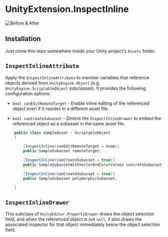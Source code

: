 # UnityExtension.InspectInline

![Before & After](Before-After.png)

## Installation

Just clone this repo somewhere inside your Unity project's `Assets` folder.

## `InspectInlineAttribute`

Apply the `InspectInlineAttribute` to member variables that reference objects derived from `UnityEngine.Object` (e.g. `UnityEngine.ScriptableObject` subclasses).  It provides the following configuration options:

* `bool canEditRemoteTarget` - Enable inline editing of the referenced object even if it resides in a different asset file.

* `bool canCreateSubasset` - Directs the `InspectInlineDrawer` to embed the referenced object as a subasset in the same asset file.

```cs
    public class SampleAsset : ScriptableObject
    {

        [InspectInline(canEditRemoteTarget = true)]
        public SampleSubasset remoteTarget;

        [InspectInline(canCreateSubasset = true)]
        public SampleSubassetWithVectorAndColorValues concreteSubasset;

        [InspectInline(canCreateSubasset = true)]
        public SampleSubasset polymorphicSubasset;

    }
```

## `InspectInlineDrawer`

This subclass of `UnityEditor.PropertyDrawer` draws the object selection field, and when the referenced object is not `null`, it also draws the associated inspector for that object immediately below the object selection field.